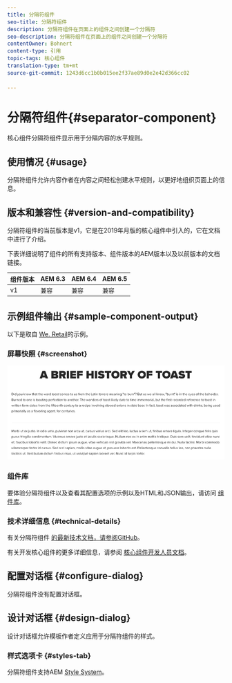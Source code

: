```yaml
---
title: 分隔符组件
seo-title: 分隔符组件
description: 分隔符组件在页面上的组件之间创建一个分隔符
seo-description: 分隔符组件在页面上的组件之间创建一个分隔符
contentOwner: Bohnert
content-type: 引用
topic-tags: 核心组件
translation-type: tm+mt
source-git-commit: 1243d6cc1b0b015ee2f37ae89d0e2e42d366cc02

---
```



# 分隔符组件{#separator-component}

核心组件分隔符组件显示用于分隔内容的水平规则。

## 使用情况 {#usage}

分隔符组件允许内容作者在内容之间轻松创建水平规则，以更好地组织页面上的信息。

## 版本和兼容性 {#version-and-compatibility}

分隔符组件的当前版本是v1，它是在2019年月版的核心组件中引入的，它在文档中进行了介绍。

下表详细说明了组件的所有支持版本、组件版本的AEM版本以及以前版本的文档链接。

| 组件版本 | AEM 6.3 | AEM 6.4 | AEM 6.5 |
|---|---|---|---|
| v1 | 兼容 | 兼容 | 兼容 |

## 示例组件输出 {#sample-component-output}

以下是取自 [We. Retail](https://helpx.adobe.com/experience-manager/6-5/sites/developing/using/we-retail.html)的示例。

### 屏幕快照 {#screenshot}

![](assets/screen_shot_2019-02-07at09.38.58.png)

### 组件库

要体验分隔符组件以及查看其配置选项的示例以及HTML和JSON输出，请访问 [组件库](http://opensource.adobe.com/aem-core-wcm-components/library/separator.html)。

### 技术详细信息 {#technical-details}

有关分隔符组件 [的最新技术文档，请参阅GitHub](https://github.com/adobe/aem-core-wcm-components/blob/master/content/src/content/jcr_root/apps/core/wcm/components/separator/v1/separator)。

有关开发核心组件的更多详细信息，请参阅 [核心组件开发人员文档](developing.md)。

## 配置对话框 {#configure-dialog}

分隔符组件没有配置对话框。

## 设计对话框 {#design-dialog}

设计对话框允许模板作者定义应用于分隔符组件的样式。

### 样式选项卡 {#styles-tab}

分隔符组件支持AEM [Style System](authoring.md#component-styling)。
